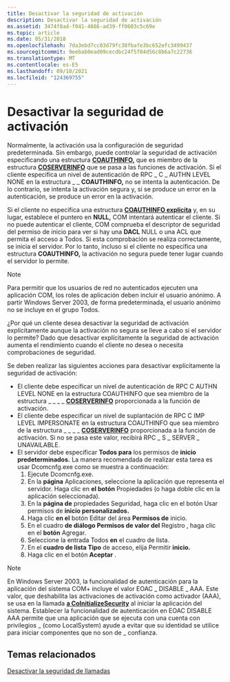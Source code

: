 ```yaml
---
title: Desactivar la seguridad de activación
description: Desactivar la seguridad de activación
ms.assetid: 3474f8ad-f041-4886-ad39-ff0603c5c69e
ms.topic: article
ms.date: 05/31/2018
ms.openlocfilehash: 7da3ebd7cc03d79fc38fbafe3bc652efc3499437
ms.sourcegitcommit: 9eebab0ead09cecdbc24f5f84d56c8b6a7c22736
ms.translationtype: MT
ms.contentlocale: es-ES
ms.lasthandoff: 09/10/2021
ms.locfileid: "124369755"
---
```

# <a name="turning-off-activation-security"></a>Desactivar la seguridad de activación

Normalmente, la activación usa la configuración de seguridad predeterminada. Sin embargo, puede controlar la seguridad de activación especificando una estructura [**COAUTHINFO,**](/windows/desktop/api/wtypesbase/ns-wtypesbase-coauthinfo) que es miembro de la estructura [**COSERVERINFO**](/windows/win32/api/objidlbase/ns-objidlbase-coserverinfo) que se pasa a las funciones de activación. Si el cliente especifica un nivel de autenticación de RPC \_ C \_ AUTHN LEVEL NONE en la estructura \_ \_ **COAUTHINFO,** no se intenta la autenticación. De lo contrario, se intenta la activación segura y, si se produce un error en la autenticación, se produce un error en la activación.

Si el cliente no especifica una estructura [**COAUTHINFO explícita**](/windows/desktop/api/wtypesbase/ns-wtypesbase-coauthinfo) y, en su lugar, establece el puntero en **NULL,** COM intentará autenticar el cliente. Si no puede autenticar el cliente, COM comprueba el descriptor de seguridad del permiso de inicio para ver si hay una **DACL** NULL o una ACL que permita el acceso a Todos. Si esta comprobación se realiza correctamente, se inicia el servidor. Por lo tanto, incluso si el cliente no especifica una estructura **COAUTHINFO,** la activación no segura puede tener lugar cuando el servidor lo permite.

> [!Note]  
> Para permitir que los usuarios de red no autenticados ejecuten una aplicación COM, los roles de aplicación deben incluir el usuario anónimo. A partir Windows Server 2003, de forma predeterminada, el usuario anónimo no se incluye en el grupo Todos.

 

¿Por qué un cliente desea desactivar la seguridad de activación explícitamente aunque la activación no segura se lleve a cabo si el servidor lo permite? Dado que desactivar explícitamente la seguridad de activación aumenta el rendimiento cuando el cliente no desea o necesita comprobaciones de seguridad.

Se deben realizar las siguientes acciones para desactivar explícitamente la seguridad de activación:

-   El cliente debe especificar un nivel de autenticación de RPC C AUTHN LEVEL NONE en la estructura COAUTHINFO que sea miembro de la estructura \_ \_ \_ \_ [**COSERVERINFO**](/windows/win32/api/objidlbase/ns-objidlbase-coserverinfo) [](/windows/desktop/api/wtypesbase/ns-wtypesbase-coauthinfo) proporcionada a la función de activación.
-   El cliente debe especificar un nivel de suplantación de RPC C IMP LEVEL IMPERSONATE en la estructura COAUTHINFO que sea miembro de la estructura \_ \_ \_ \_ [**COSERVERINFO**](/windows/win32/api/objidlbase/ns-objidlbase-coserverinfo) [](/windows/desktop/api/wtypesbase/ns-wtypesbase-coauthinfo) proporcionada a la función de activación. Si no se pasa este valor, recibirá RPC \_ S \_ SERVER \_ UNAVAILABLE.
-   El servidor debe especificar **Todos para** los permisos de **inicio predeterminados.** La manera recomendada de realizar esta tarea es usar Dcomcnfg.exe como se muestra a continuación:
    1.  Ejecute Dcomcnfg.exe.
    2.  En la **página** Aplicaciones, seleccione la aplicación que representa el servidor. Haga clic en **el botón** Propiedades (o haga doble clic en la aplicación seleccionada).
    3.  En la **página de** propiedades Seguridad, haga clic en el botón Usar permisos de **inicio personalizados.**
    4.  Haga clic **en el** botón Editar del área **Permisos de** inicio.
    5.  En el cuadro **de diálogo Permisos de valor del** Registro , haga clic en el **botón** Agregar.
    6.  Seleccione la entrada Todos **en** el cuadro de lista.
    7.  En el **cuadro de lista Tipo** de acceso, elija Permitir **inicio.**
    8.  Haga clic en el botón **Aceptar** .

> [!Note]  
> En Windows Server 2003, la funcionalidad de autenticación para la aplicación del sistema COM+ incluye el valor EOAC \_ DISABLE \_ AAA. Este valor, que deshabilita las activaciones de activación como activador (AAA), se usa en la llamada [**a CoInitializeSecurity**](/windows/desktop/api/combaseapi/nf-combaseapi-coinitializesecurity) al iniciar la aplicación del sistema. Establecer la funcionalidad de autenticación en EOAC DISABLE AAA permite que una aplicación que se ejecuta con una cuenta con privilegios \_ (como LocalSystem) ayude a evitar que su identidad se utilice para iniciar componentes que no son de \_ confianza.

 

## <a name="related-topics"></a>Temas relacionados

<dl> <dt>

[Desactivar la seguridad de llamadas](turning-off-call-security.md)
</dt> </dl>

 

 